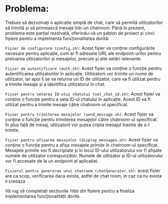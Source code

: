 # Problema:

Trebuie să dezvolvați o aplicație simplă de chat, care să permită utilizatorilor să trimită și să primească mesaje într-un chatroom. Până în prezent, problema este parțial rezolvată, oferindu-vă un șablon de proiect și cinci fișiere pentru a implementa funcționalitatea dorită:

`Fișier de configurare (config.sh)`:
    Acest fișier va conține configurările necesare pentru aplicație, cum ar fi adresele URL ale endpoint-urilor pentru preluarea utilizatorilor și mesajelor, precum și alte setări relevante.

`Fișier de autentificare (auth.sh)`:
    Acest fișier va conține o funcție pentru autentificarea utilizatorilor în aplicație. Utilizatorii vor trimite un nume de utilizator, iar apoi li se va returna un ID de utilizator, care va fi utilizat pentru a trimite mesaje și a identifica utilizatorul în chat.

`Fișier pentru setarea ID-ului chatului (set_chat_id.sh)`:
    Acest fișier va conține o funcție pentru a seta ID-ul chatului în aplicație. Acest ID va fi utilizat pentru a trimite mesaje către chatroom-ul specificat.

`Fișier pentru trimiterea mesajelor (send_message.sh)`:
    Acest fișier va conține o funcție pentru trimiterea mesajelor către chatroom-ul specificat. În plus față de mesaj, utilizatorii vor putea cripta mesajul înainte de a-l trimite.

`Fișier pentru afișarea mesajelor (display_messages.sh)`:
    Acest fișier va conține o funcție pentru a afișa mesajele primite în chatroom-ul specificat. Mesajele primite vor fi decriptate și în locul ID-ului utilizatorului vor fi afișate numele de utilizator corespunzător. Numele de utilizator și ID-ul utilizatorului vor fi accesate de la un endpoint al aplicației.

`Fisierul pentru generarea unui chatroom (chatGenerator.sh)`:
    acest fisier are ca scop, verificarea daca exista, astfel de chat room, in caz ca nu exista il creeaza

Vă rug să completați secțiunile `TODO` din fișiere pentru a finaliza implementarea funcționalității dorite.                                              
